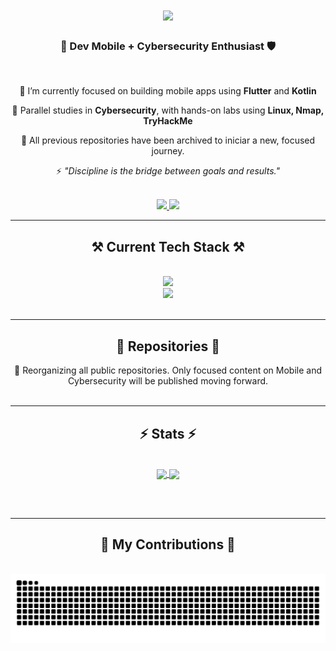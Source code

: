 <h1 align="center">
  <img src="https://readme-typing-svg.herokuapp.com/?font=Righteous&size=35&center=true&vCenter=true&width=500&height=70&duration=4000&lines=Welcome!+👋;+I'm+Jean+Andrade!;" />
</h1>

<h3 align="center">📱 Dev Mobile + Cybersecurity Enthusiast 🛡️</h3>

<br/>

<div align="center">
  
 🔭 I’m currently focused on building mobile apps using **Flutter** and **Kotlin**  
 
 🌱 Parallel studies in **Cybersecurity**, with hands-on labs using **Linux, Nmap, TryHackMe**  
 
 🧱 All previous repositories have been archived to iniciar a new, focused journey.

⚡ _"Discipline is the bridge between goals and results."_

</div>

<br/>

<div align="center"> 
  <a href="mailto:jeancarlos.av0@gmail.com">
    <img src="https://img.shields.io/badge/Gmail-333333?style=for-the-badge&logo=gmail&logoColor=red" />
  </a>
  <a href="https://www.linkedin.com/in/jean-andrade-heiwa/" target="_blank">
    <img src="https://img.shields.io/badge/LinkedIn-0077B5?style=for-the-badge&logo=linkedin&logoColor=white" />
  </a>
</div>

<hr/>

<h2 align="center">⚒️ Current Tech Stack ⚒️</h2>
<br/>
<div align="center">
    <img src="https://skillicons.dev/icons?i=flutter,dart,kotlin,nestjs,ts,mysql,linux" /><br>
    <img src="https://skillicons.dev/icons?i=github,git,vscode,androidstudio,figma" />
</div>

<br/>
<hr/>

<h2 align="center">📂 Repositories 📂</h2>
<div align="center">
  🚧 Reorganizing all public repositories. Only focused content on Mobile and Cybersecurity will be published moving forward.
</div>

<br/>
<hr/>

<h2 align="center">⚡ Stats ⚡</h2>
<br/>
<div align="center">
  <a href="https://github.com/jeandeandrade">
    <img align="center" src="https://github-readme-stats.vercel.app/api?username=jeandeandrade&show_icons=true&theme=dark&line_height=27" />
  </a>
  <a href="https://github.com/jeandeandrade">
    <img align="center" src="https://github-readme-stats.vercel.app/api/top-langs/?username=jeandeandrade&theme=dark&hide_langs_below=1" />
  </a>
</div>

<br/><br/>
<hr/>

<h2 align="center">🐍 My Contributions 🐍</h2>
<br/>
<div align="center">
  <img alt="snake eating my contributions" src="https://raw.githubusercontent.com/jeandeandrade/jeandeandrade/output/github-contribution-grid-snake-dark.svg" />
</div>

<br/><br/><br/>
